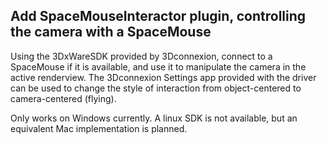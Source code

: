 ## Add SpaceMouseInteractor plugin, controlling the camera with a SpaceMouse

Using the 3DxWareSDK provided by 3Dconnexion, connect to a SpaceMouse
if it is available, and use it to manipulate the camera in the active
renderview. The 3Dconnexion Settings app provided with the driver
can be used to change the style of interaction from object-centered
to camera-centered (flying).

Only works on Windows currently. A linux SDK is not available, but
an equivalent Mac implementation is planned.
